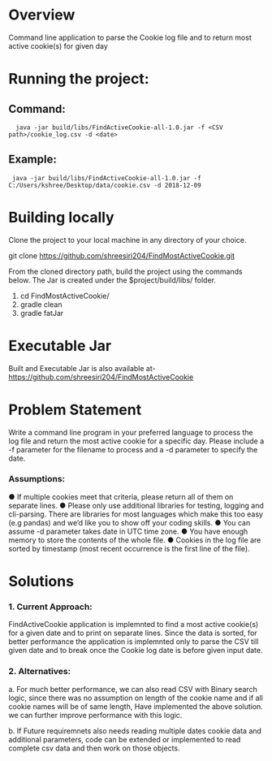 # Overview
Command line application to parse the Cookie log file and to return most active cookie(s) for given day
# Running the project:
## Command:

      java -jar build/libs/FindActiveCookie-all-1.0.jar -f <CSV path>/cookie_log.csv -d <date>

## Example:

     java -jar build/libs/FindActiveCookie-all-1.0.jar -f C:/Users/kshree/Desktop/data/cookie.csv -d 2018-12-09

# Building locally

Clone the project to your local machine in any directory of your choice.

git clone https://github.com/shreesiri204/FindMostActiveCookie.git

From the cloned directory path, build the project using the commands below. The Jar is created under the $project/build/libs/ folder.

1. cd FindMostActiveCookie/
2. gradle clean
3. gradle fatJar

# Executable Jar 
Built and Executable Jar is also available at- https://github.com/shreesiri204/FindMostActiveCookie 

# Problem Statement
Write a command line program in your preferred language to process the log file and return the most active cookie for a specific day. Please include a -f parameter for the filename to process and a -d parameter to specify the date.

### Assumptions:
● If multiple cookies meet that criteria, please return all of them on separate lines.
● Please only use additional libraries for testing, logging and cli-parsing. There are libraries for most
languages which make this too easy (e.g pandas) and we’d like you to show off your coding skills.
● You can assume -d parameter takes date in UTC time zone.
● You have enough memory to store the contents of the whole file.
● Cookies in the log file are sorted by timestamp (most recent occurrence is the first line of the file).

# Solutions

### 1. Current Approach:
FindActiveCookie application is implemnted to find a most active cookie(s) for a given date and to print on separate lines. Since the data is sorted, for better performance the application is implemnted only to parse the CSV till given date and to break once the Cookie log date is before given input date.

### 2. Alternatives:
a.  For much better performance, we can also read CSV with Binary search logic, since there was no assumption on length of the cookie name and if all cookie names will be of same length, Have implemented the above solution. we can further improve performance with this logic.

b. If Future requiremnets also needs reading multiple dates cookie data and additional parameters, code can be extended or implemented to read complete csv data and then work on those objects. 

